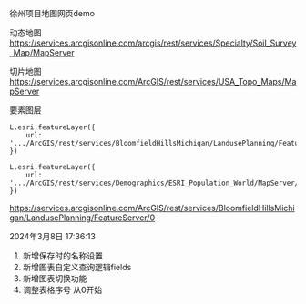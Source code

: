 徐州项目地图网页demo

动态地图 https://services.arcgisonline.com/arcgis/rest/services/Specialty/Soil_Survey_Map/MapServer

切片地图 https://services.arcgisonline.com/ArcGIS/rest/services/USA_Topo_Maps/MapServer

要素图层 
```
L.esri.featureLayer({
    url: '.../ArcGIS/rest/services/BloomfieldHillsMichigan/LandusePlanning/FeatureServer/0'
})
 
L.esri.featureLayer({
    url: '.../ArcGIS/rest/services/Demographics/ESRI_Population_World/MapServer/0'
})
```

https://services.arcgisonline.com/ArcGIS/rest/services/BloomfieldHillsMichigan/LandusePlanning/FeatureServer/0




2024年3月8日 17:36:13
1. 新增保存时的名称设置
2. 新增图表自定义查询逻辑fields
3. 新增图表切换功能
4. 调整表格序号 从0开始
